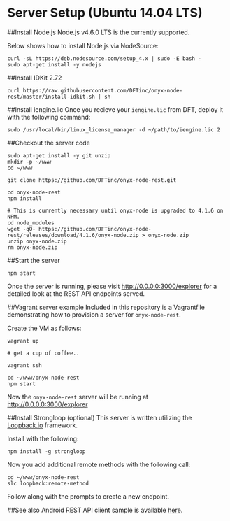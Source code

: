 # Server Setup (Ubuntu 14.04 LTS)

##Install Node.js
Node.js v4.6.0 LTS is the currently supported.

Below shows how to install Node.js via NodeSource:
```
curl -sL https://deb.nodesource.com/setup_4.x | sudo -E bash -
sudo apt-get install -y nodejs
```

##Install IDKit 2.72
```
curl https://raw.githubusercontent.com/DFTinc/onyx-node-rest/master/install-idkit.sh | sh
```

##Install iengine.lic
Once you recieve your `iengine.lic` from DFT, deploy it with the following command:
```
sudo /usr/local/bin/linux_license_manager -d ~/path/to/iengine.lic 2
```

##Checkout the server code
```
sudo apt-get install -y git unzip
mkdir -p ~/www
cd ~/www

git clone https://github.com/DFTinc/onyx-node-rest.git

cd onyx-node-rest
npm install

# This is currently necessary until onyx-node is upgraded to 4.1.6 on NPM.
cd node_modules
wget -qO- https://github.com/DFTinc/onyx-node-rest/releases/download/4.1.6/onyx-node.zip > onyx-node.zip
unzip onyx-node.zip
rm onyx-node.zip
```

##Start the server
```
npm start
```

Once the server is running, please visit http://0.0.0.0:3000/explorer for
a detailed look at the REST API endpoints served.

##Vagrant server example
Included in this repository is a Vagrantfile demonstrating how to provision a server for `onyx-node-rest`.

Create the VM as follows:
```
vagrant up

# get a cup of coffee..

vagrant ssh

cd ~/www/onyx-node-rest
npm start
```

Now the `onyx-node-rest` server will be running at http://0.0.0.0:3000/explorer

##Install Strongloop (optional)
This server is written utilizing the [Loopback.io](https://loopback.io/) framework.

Install with the following:
```
npm install -g strongloop
```

Now you add additional remote methods with the following call:
```
cd ~/www/onyx-node-rest
slc loopback:remote-method
```

Follow along with the prompts to create a new endpoint.

##See also
Android REST API client sample is available [here](https://github.com/DFTinc/onyx-demo-rest-client).
